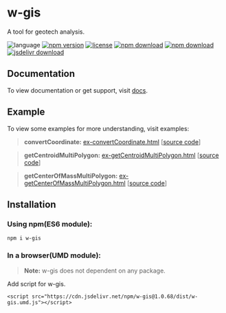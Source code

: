 # w-gis
A tool for geotech analysis.

![language](https://img.shields.io/badge/language-JavaScript-orange.svg) 
[![npm version](http://img.shields.io/npm/v/w-gis.svg?style=flat)](https://npmjs.org/package/w-gis) 
[![license](https://img.shields.io/npm/l/w-gis.svg?style=flat)](https://npmjs.org/package/w-gis) 
[![npm download](https://img.shields.io/npm/dt/w-gis.svg)](https://npmjs.org/package/w-gis) 
[![npm download](https://img.shields.io/npm/dm/w-gis.svg)](https://npmjs.org/package/w-gis) 
[![jsdelivr download](https://img.shields.io/jsdelivr/npm/hm/w-gis.svg)](https://www.jsdelivr.com/package/npm/w-gis)

## Documentation
To view documentation or get support, visit [docs](https://yuda-lyu.github.io/w-gis/w-gis.html).

## Example
To view some examples for more understanding, visit examples:
> **convertCoordinate:** [ex-convertCoordinate.html](https://yuda-lyu.github.io/w-gis/examples/ex-convertCoordinate.html) [[source code](https://github.com/yuda-lyu/w-gis/blob/master/docs/examples/ex-convertCoordinate.html)]

> **getCentroidMultiPolygon:** [ex-getCentroidMultiPolygon.html](https://yuda-lyu.github.io/w-gis/examples/ex-getCentroidMultiPolygon.html) [[source code](https://github.com/yuda-lyu/w-gis/blob/master/docs/examples/ex-getCentroidMultiPolygon.html)]

> **getCenterOfMassMultiPolygon:** [ex-getCenterOfMassMultiPolygon.html](https://yuda-lyu.github.io/w-gis/examples/ex-getCenterOfMassMultiPolygon.html) [[source code](https://github.com/yuda-lyu/w-gis/blob/master/docs/examples/ex-getCenterOfMassMultiPolygon.html)]

## Installation
### Using npm(ES6 module):
```alias
npm i w-gis
```

### In a browser(UMD module):
> **Note:** w-gis does not dependent on any package.

Add script for w-gis.
```alias
<script src="https://cdn.jsdelivr.net/npm/w-gis@1.0.68/dist/w-gis.umd.js"></script>

```
